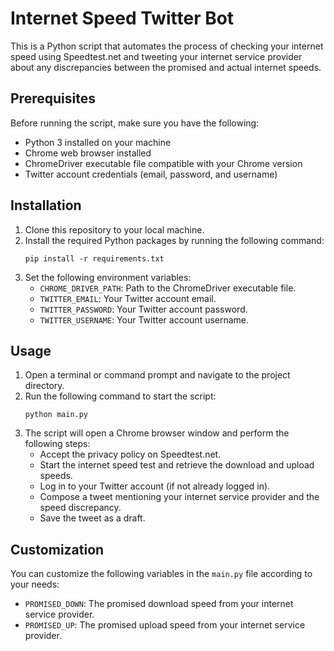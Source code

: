 # Internet Speed Twitter Bot

This is a Python script that automates the process of checking your internet speed using Speedtest.net and tweeting your internet service provider about any discrepancies between the promised and actual internet speeds.

## Prerequisites

Before running the script, make sure you have the following:

- Python 3 installed on your machine
- Chrome web browser installed
- ChromeDriver executable file compatible with your Chrome version
- Twitter account credentials (email, password, and username)

## Installation

1. Clone this repository to your local machine.
2. Install the required Python packages by running the following command:
    ```
    pip install -r requirements.txt
    ```
3. Set the following environment variables:
    - `CHROME_DRIVER_PATH`: Path to the ChromeDriver executable file.
    - `TWITTER_EMAIL`: Your Twitter account email.
    - `TWITTER_PASSWORD`: Your Twitter account password.
    - `TWITTER_USERNAME`: Your Twitter account username.

## Usage

1. Open a terminal or command prompt and navigate to the project directory.
2. Run the following command to start the script:
    ```
    python main.py
    ```
3. The script will open a Chrome browser window and perform the following steps:
    - Accept the privacy policy on Speedtest.net.
    - Start the internet speed test and retrieve the download and upload speeds.
    - Log in to your Twitter account (if not already logged in).
    - Compose a tweet mentioning your internet service provider and the speed discrepancy.
    - Save the tweet as a draft.

## Customization

You can customize the following variables in the `main.py` file according to your needs:

- `PROMISED_DOWN`: The promised download speed from your internet service provider.
- `PROMISED_UP`: The promised upload speed from your internet service provider.
